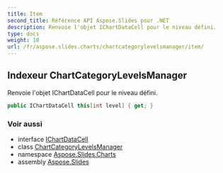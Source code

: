 ```yaml
---
title: Item
second_title: Référence API Aspose.Slides pour .NET
description: Renvoie l'objet IChartDataCell pour le niveau défini.
type: docs
weight: 10
url: /fr/aspose.slides.charts/chartcategorylevelsmanager/item/
---
```


## Indexeur ChartCategoryLevelsManager

Renvoie l'objet IChartDataCell pour le niveau défini.

```csharp
public IChartDataCell this[int level] { get; }
```

### Voir aussi

* interface [IChartDataCell](../../ichartdatacell)
* class [ChartCategoryLevelsManager](../../chartcategorylevelsmanager)
* namespace [Aspose.Slides.Charts](../../chartcategorylevelsmanager)
* assembly [Aspose.Slides](../../../)

<!-- NE PAS ÉDITER : généré par xmldocmd pour Aspose.Slides.dll -->